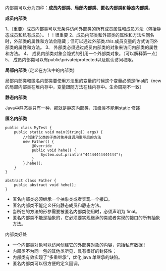 内部类可以分为四种：**成员内部类、局部内部类、匿名内部类和静态内部类**。

**成员内部类**

1、（重要）成员内部类可以无条件访问外部类的所有成员属性和成员方法（包括静态成员和私有成员）。！！很重要
2、成员内部类和外部类的属性和方法名同名时，外部类的属性和方法会隐藏；但可以通过外部类.this.成员变量的方式访问外部类的属性和方法。
3、 外部类必须通过成员内部类的对象来访问内部类的属性和方法。
4、 成员内部类对象会隐式的引用一个外部类对象。（可以解释第一点）
5、 成员内部类可以有public\private\protected以及默认访问权限。

**局部内部类** (定义在方法中的内部类)

局部内部类和匿名内部类要使用方法里的变量的时候这个变量必须是final的（new的局部内部类在堆内存中，变量跟随方法在栈内存中。生命周期不一致）

**静态内部类**

Java中静态类只有一种，那就是静态内部类，顶级类不能用static 修饰

**匿名内部类**

```
public class MyTest {
    public static void main(String[] args) {
        //创建了父类的子类对象并且调用重写后的方法
        new Father() {
            @Override
            public void hehe() {
                System.out.println("44444444444444");
            }
        }.hehe();
    }
}
 
abstract class Father {
    public abstract void hehe();
}
```

- 匿名内部类必须继承一个抽象类或者实现一个接口。
- 匿名内部类不能定义任何静态成员和静态方法。
- 当所在的方法的形参需要被匿名内部类使用时，必须声明为 final。
- 匿名内部类不能是抽象的，它必须要实现继承的类或者实现的接口的所有抽象方法。

内部类好处

- 一个内部类对象可以访问创建它的外部类对象的内容，包括私有数据！
- 内部类不为同一包的其他类所见，具有很好的封装性；
- 内部类有效实现了“多重继承”，优化 java 单继承的缺陷。
- 匿名内部类可以很方便的定义回调。